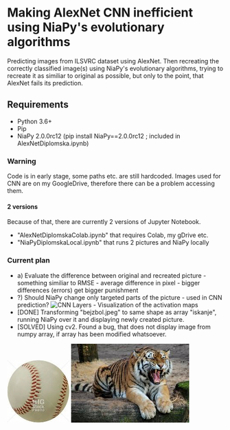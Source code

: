 # Making AlexNet CNN inefficient using NiaPy's evolutionary algorithms
Predicting images from  ILSVRC dataset using AlexNet. Then recreating the correctly classified image(s) using NiaPy's evolutionary algorithms, trying to recreate it as similiar to original as possible, but only to the point, that AlexNet fails its prediction.

## Requirements
* Python 3.6+
* Pip
* NiaPy 2.0.0rc12 (pip install NiaPy==2.0.0rc12 ; included in AlexNetDiplomska.ipynb) 

### Warning
Code is in early stage, some paths etc. are still hardcoded. Images used for CNN are on my GoogleDrive, therefore there can be a problem accessing them. 
#### 2 versions
Because of that, there are currently 2 versions of Jupyter Notebook. 
* "AlexNetDiplomskaColab.ipynb" that requires Colab, my gDrive etc.
* "NiaPyDiplomskaLocal.ipynb" that runs 2 pictures and NiaPy locally

### Current plan
* a) Evaluate the difference between original and recreated picture - something similiar to RMSE - average difference in pixel - bigger differences (errors) get bigger punishment
* ?) Should NiaPy change only targeted parts of the picture - used in CNN prediction? 
![CNN Layers - Visualization of the activation maps](https://miro.medium.com/max/785/1*mzmytBNCTO3CEKtpCVxIRA.png)
* [DONE] Transforming "bejzbol.jpeg" to same shape as array "iskanje", running NiaPy over it and displaying newly created picture. 
* [SOLVED] Using cv2. Found a bug, that does not display image from numpy array, if array has been modified whatsoever.


![Baseball](./bejzbol.JPEG?raw=true)
![Tiger](./tiger.jpg?raw=true) 
